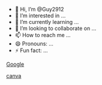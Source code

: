 - 👋 Hi, I’m @Guy2912
- 👀 I’m interested in ...
- 🌱 I’m currently learning ...
- 💞️ I’m looking to collaborate on ...
- 📫 How to reach me ...
- 😄 Pronouns: ...
- ⚡ Fun fact: ...

[Google](https://www.google.com)

[canva](https://www.canva.com/design/DAGSPvctDbY/XkoutrRSeBEE02_5aDnp_w/edit?utm_content=DAGSPvctDbY&utm_campaign=designshare&utm_medium=link2&utm_source=sharebutton)
<!---
Guy2912/Guy2912 is a ✨ special ✨ repository because its `README.md` (this file) appears on your GitHub profile.
You can click the Preview link to take a look at your changes.
--->
